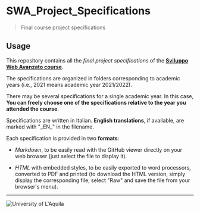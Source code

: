 # SWA_Project_Specifications

> Final course project specifications

## Usage

This repository contains all the *final project specifications* of the [**Sviluppo Web Avanzato course**](https://people.disim.univaq.it/~dellapenna/content.php?page=students). 

The specifications are organized in folders corresponding to academic years (i.e., 2021 means academic year 2021/2022).

There may be several specifications for a single academic year. In this case, **You can freely choose one of the specifications relative to the year you attended the course**.

Specifications are written in Italian. **English translations**, if available, are marked with "\_EN\_" in the filename.

Each specification is provided in two **formats**:

- *Markdown*, to be easily read with the GitHub viewer directly on your web browser (just select the file to display it).
* *HTML* with embedded styles, to be easily exported to word processors, converted to PDF and printed (to download the HTML version, simply display the corresponding file, select "Raw" and save the file from your browser's menu).

---

![University of L'Aquila](https://www.disim.univaq.it/skins/aqua/img/logo2021-2.png)
